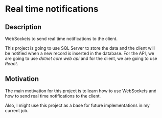 # Real time notifications

## Description

WebSockets to send real time notifications to the client.

This project is going to use SQL Server to store the data and the client will be notified when a new record is inserted in the database.
For the API, we are going to use *dotnet core web api* and for the client, we are going to use *React*.

## Motivation

The main motivation for this project is to learn how to use WebSockets and how to send real time notifications to the client.

Also, I might use this project as a base for future implementations in my current job.

